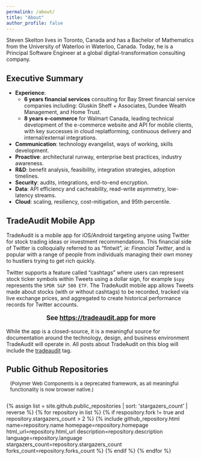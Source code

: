 ```yaml
---
permalink: /about/
title: "About"
author_profile: false
---
```


Steven Skelton lives in Toronto, Canada and has a Bachelor of Mathematics from the University of Waterloo in Waterloo, Canada.
Today, he is a Principal Software Engineer at a global digital-transformation consulting company.

## Executive Summary

- **Experience**:
  - **6 years financial services** consulting for Bay Street financial service companies including:
    Gluskin Sheff + Associates, Dundee Wealth Management, and Home Trust.
  - **8 years e-commerce** for Walmart Canada, leading technical development of the e-commerce website and API for mobile clients,
    with key successes in cloud replatforming, continuous delivery and internal/external integrations.
- **Communication**: technology evangelist, ways of working, skills development.
- **Proactive**: architectural runway, enterprise best practices, industry awareness.
- **R&D**: benefit analysis, feasibility, integration strategies, adoption timelines.
- **Security**: audits, integrations, end-to-end encryption.
- **Data**: API efficiency and cacheability, read-write asymmetry, low-latency streams.
- **Cloud**: scaling, resiliency, cost-mitigation, and 95th percentile.

## TradeAudit Mobile App

TradeAudit is a mobile app for iOS/Android targeting anyone using Twitter for stock trading ideas or investment recommendations. This financial side of Twitter is colloquially referred to as “fintwit”, _ie: Financial Twitter_, and is popular with a range of people from individuals managing their own money to hustlers trying to get rich quickly.

Twitter supports a feature called “cashtags” where users can represent stock ticker symbols within Tweets using a dollar sign, for example `$spy` represents the `SPDR S&P 500 ETF`. The TradeAudit mobile app allows Tweets made about stocks (with or without cashtags) to be recorded, tracked via live exchange prices, and aggregated to create historical performance records for Twitter accounts.

<p style="font-size:larger;font-weight:bold;text-align:center;">
  See <a href="https://tradeaudit.app" target="_blank" title="TradeAudit Mobile App">https://tradeaudit.app</a> for more
</p>

While the app is a closed-source, it is a meaningful source for documentation around the technology, design, and business environment TradeAudit will operate in.  All posts about TradeAudit on this blog will include the [tradeaudit](https://www.stevenskelton.ca/tags/#tradeaudit) tag.

## Public Github Repositories

<p style="font-size:small;margin-left:10px;">(Polymer Web Components is a deprecated framework, as all meaningful functionality is now browser native.)</p>

<div style="display:flex;flex-wrap:wrap;-webkit-flex-wrap:wrap;list-style:none;padding-inline-start:0px;">

{% assign list = site.github.public_repositories | sort: 'stargazers_count' | reverse %}
{% for repository in list %}
{% if respository.fork != true and repository.stargazers_count > 2 %}
{%
  include github_repository.html
  name=repository.name
  homepage=repository.homepage
  html_url=repository.html_url
  description=repository.description
  language=repository.language
  stargazers_count=repository.stargazers_count
  forks_count=repository.forks_count
%}
{% endif %}
{% endfor %}
  
</div>
